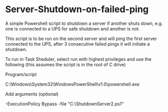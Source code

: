 # Server-Shutdown-on-failed-ping

A simple Powershell script to shutdown a server if another shuts down, e.g. one is connected to a UPS for safe shutdown and another is not.

This script is to be run on the second server and will ping the first server connected to the UPS, after 3 consecutive failed pings it will initiate a shutdown.

To run in Task Sheduler, select run with highest privileges and use the following (this assumes the script is in the root of C drive)

Program/script

C:\Windows\System32\WindowsPowerShell\v1.0\powershell.exe

Add arguments (optional)

-ExecutionPolicy Bypass -file "C:\ShutdownServer2.ps1"
